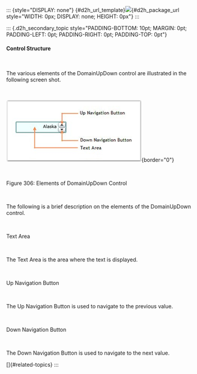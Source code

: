 ::: {style="DISPLAY: none"}
[](ms-xhelp:///?Id=d2h_url_template){#d2h_url_template}![](!package_url!){#d2h_package_url style="WIDTH: 0px; DISPLAY: none; HEIGHT: 0px"}
:::

::: {.d2h_secondary_topic style="PADDING-BOTTOM: 10pt; MARGIN: 0pt; PADDING-LEFT: 0pt; PADDING-RIGHT: 0pt; PADDING-TOP: 0pt"}
#### Control Structure

 

The various elements of the DomainUpDown control are illustrated in the following screen shot.

 

![](../ImagesExt/image261_237.jpg){border="0"}

 

Figure 306: Elements of DomainUpDown Control

 

The following is a brief description on the elements of the DomainUpDown control.

 

Text Area

 

The Text Area is the area where the text is displayed.

 

Up Navigation Button

 

The Up Navigation Button is used to navigate to the previous value.

 

Down Navigation Button

 

The Down Navigation Button is used to navigate to the next value.

[]{#related-topics}
:::
